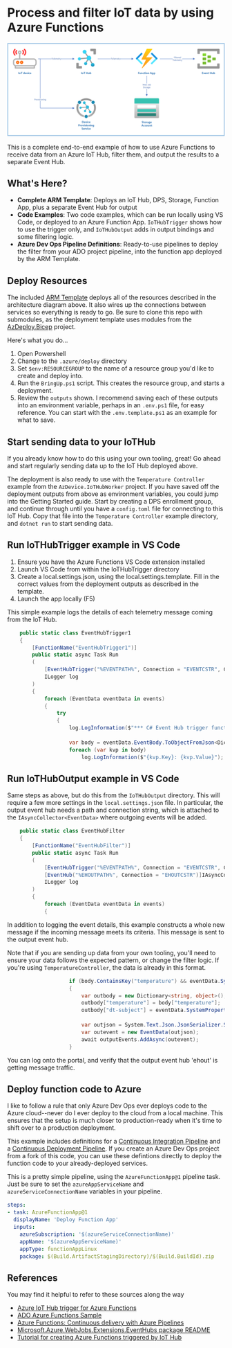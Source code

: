 # Process and filter IoT data by using Azure Functions

![Architecture](/docs/images/Architecture.png)

This is a complete end-to-end example of how to use Azure Functions to receive data
from an Azure IoT Hub, filter them, and output the results to a separate Event Hub.

## What's Here?

* **Complete ARM Template**: Deploys an IoT Hub, DPS, Storage, Function App, plus a separate Event Hub for output
* **Code Examples**: Two code examples, which can be run locally using VS Code, or deployed to an Azure Function App. `IoTHubTrigger` shows how to use the trigger only, and `IoTHubOutput` adds in output bindings and some filtering logic.
* **Azure Dev Ops Pipeline Definitions**: Ready-to-use pipelines to deploy the filter from your ADO project pipeline, into the function app deployed by the ARM Template.

## Deploy Resources

The included [ARM Template](/.azure/deploy/azuredeploy.bicep) deploys all of the resources described in the architecture diagram above.
It also wires up the connections between services so everything is ready to go. Be sure to clone this repo with submodules, as the 
deployment template uses modules from the [AzDeploy.Bicep](https://github.com/jcoliz/AzDeploy.Bicep) project.

Here's what you do...

1. Open Powershell
2. Change to the `.azure/deploy` directory
3. Set `$env:RESOURCEGROUP` to the name of a resource group you'd like to create and deploy into.
4. Run the `BringUp.ps1` script. This creates the resource group, and starts a deployment.
5. Review the `outputs` shown. I recommend saving each of these outputs into an environment variable, perhaps in an `.env.ps1` file, for easy reference. You can start with the `.env.template.ps1` as an example for what to save.

## Start sending data to your IoTHub

If you already know how to do this using your own tooling, great! Go ahead and start regularly sending
data up to the IoT Hub deployed above.

The deployment is also ready to use with the `Temperature Controller` example from the `AzDevice.IoTHubWorker`
project. If you have saved off the deployment outputs from above as environment variables, you could jump into the Getting Started guide. Start by creating a DPS enrollment group, and continue through until you have a `config.toml` file for connecting to this IoT Hub. Copy that file into the `Temperature Controller` example directory, and `dotnet run` to start sending data.

## Run IoTHubTrigger example in VS Code

1. Ensure you have the Azure Functions VS Code extension installed
2. Launch VS Code from within the IoTHubTrigger directory
3. Create a local.settings.json, using the local.settings.template. Fill in the correct values from the deployment outputs as described in the template.
4. Launch the app locally (F5)

This simple example logs the details of each telemetry message coming from the IoT Hub.

```c#
    public static class EventHubTrigger1
    {
        [FunctionName("EventHubTrigger1")]
        public static async Task Run
        (
            [EventHubTrigger("%EVENTPATH%", Connection = "EVENTCSTR", ConsumerGroup = "%HUBCG%")] EventData[] events, 
            ILogger log
        )
        {
            foreach (EventData eventData in events)
            {
                try
                {
                    log.LogInformation($"*** C# Event Hub trigger function processed message #{eventData.SequenceNumber}, enqueued at {eventData.EnqueuedTime}");

                    var body = eventData.EventBody.ToObjectFromJson<Dictionary<string, object>>();
                    foreach (var kvp in body)
                        log.LogInformation($"{kvp.Key}: {kvp.Value}");
```

## Run IoTHubOutput example in VS Code

Same steps as above, but do this from the `IoTHubOutput` directory. This will require a few more settings
in the `local.settings.json` file. In particular, the output event hub needs a path and connection string,
which is attached to the `IAsyncCollector<EventData>` where outgoing events will be added.

```c#
    public static class EventHubFilter
    {
        [FunctionName("EventHubFilter")]
        public static async Task Run
        (
            [EventHubTrigger("%EVENTPATH%", Connection = "EVENTCSTR", ConsumerGroup = "%HUBCG%")] EventData[] events, 
            [EventHub("%EHOUTPATH%", Connection = "EHOUTCSTR")]IAsyncCollector<EventData> outputEvents,
            ILogger log
        )
        {
            foreach (EventData eventData in events)
            {
```

In addition to logging the event details, this example constructs a whole new message if the incoming
message meets its criteria. This message is sent to the output event hub.

Note that if you are sending up data from your own tooling, you'll need to ensure your data follows the expected pattern, or change the filter logic. If you're using `TemperatureController`, the data is already in this format.

```c#
                    if (body.ContainsKey("temperature") && eventData.SystemProperties.ContainsKey("dt-subject"))
                    {
                        var outbody = new Dictionary<string, object>();
                        outbody["temperature"] = body["temperature"];
                        outbody["dt-subject"] = eventData.SystemProperties["dt-subject"];

                        var outjson = System.Text.Json.JsonSerializer.Serialize(outbody);
                        var outevent = new EventData(outjson);
                        await outputEvents.AddAsync(outevent);
                    }
```

You can log onto the portal, and verify that the output event hub 'ehout' is getting message traffic.

## Deploy function code to Azure

I like to follow a rule that only Azure Dev Ops ever deploys code to the Azure cloud--never do I
ever deploy to the cloud from a local machine. This ensures that the setup is much closer to production-ready
when it's time to shift over to a production deployment.

This example includes definitions for a [Continuous Integration Pipeline]() and a [Continuous Deployment Pipeline](). If you create an Azure Dev Ops project from a fork of this code, you can use these 
defintions directly to deploy the function code to your already-deployed services.

This is a pretty simple pipeline, using the `AzureFunctionApp@1` pipeline task. Just be sure to set the
`azureAppServiceName` and `azureServiceConnectionName` variables in your pipeline.

```yaml
steps:
- task: AzureFunctionApp@1
  displayName: 'Deploy Function App'
  inputs:
    azureSubscription: '$(azureServiceConnectionName)'
    appName: '$(azureAppServiceName)'
    appType: functionAppLinux
    package: $(Build.ArtifactStagingDirectory)/$(Build.BuildId).zip
```

## References

You may find it helpful to refer to these sources along the way

* [Azure IoT Hub trigger for Azure Functions](https://learn.microsoft.com/en-us/azure/azure-functions/functions-bindings-event-iot-trigger)
* [ADO Azure Functions Sample](https://github.com/microsoft/devops-project-samples/tree/master/dotnet/aspnetcore/functionApp/Application)
* [Azure Functions: Continuous delivery with Azure Pipelines](https://learn.microsoft.com/en-us/azure/azure-functions/functions-how-to-azure-devops)
* [Microsoft.Azure.WebJobs.Extensions.EventHubs package README](https://www.nuget.org/packages/Microsoft.Azure.WebJobs.Extensions.EventHubs#readme-body-tab)
* [Tutorial for creating Azure Functions triggered by IoT Hub](https://learn.microsoft.com/en-us/answers/questions/1166602/tutorial-for-creating-iot-hub-triggered-azure-func)
